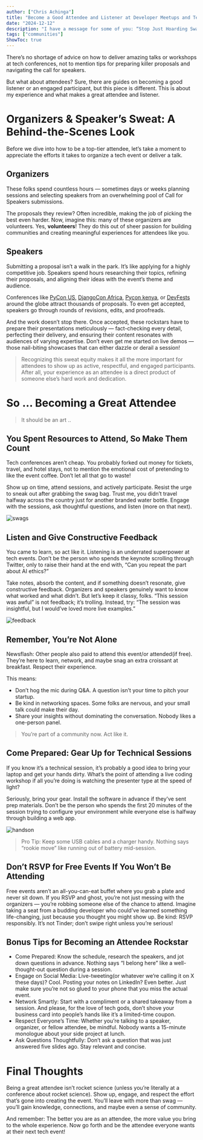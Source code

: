 ```yaml
---
author: ["Chris Achinga"]
title: "Become a Good Attendee and Listener at Developer Meetups and Tech Conferences"
date: "2024-12-12"
description: "I have a message for some of you: “Stop Just Hoarding Swag! How to Learn at Tech Conferences”."
tags: ["communities"]
ShowToc: true
---
```


There’s no shortage of advice on how to deliver amazing talks or workshops at tech conferences, not to mention tips for preparing killer proposals and navigating the call for speakers.

But what about attendees? Sure, there are guides on becoming a good listener or an engaged participant, but this piece is different. This is about my experience and what makes a great attendee and listener.

# Organizers & Speaker’s Sweat: A Behind-the-Scenes Look

Before we dive into how to be a top-tier attendee, let’s take a moment to appreciate the efforts it takes to organize a tech event or deliver a talk.

## Organizers

These folks spend countless hours — sometimes days or weeks planning sessions and selecting speakers from an overwhelming pool of Call for Speakers submissions.

The proposals they review? Often incredible, making the job of picking the best even harder. Now, imagine this: many of these organizers are volunteers. Yes, **volunteers**! They do this out of sheer passion for building communities and creating meaningful experiences for attendees like you.

## Speakers

Submitting a proposal isn’t a walk in the park. It’s like applying for a highly competitive job. Speakers spend hours researching their topics, refining their proposals, and aligning their ideas with the event’s theme and audience.

Conferences like [PyCon US](https://us.pycon.org/2025/), [DjangoCon Africa](https://2025.djangocon.africa), [Pycon kenya](https://www.pycon.ke), or [DevFests](https://developers.google.com/community/devfest) around the globe attract thousands of proposals. To even get accepted, speakers go through rounds of revisions, edits, and proofreads.

And the work doesn’t stop there. Once accepted, these rockstars have to prepare their presentations meticulously — fact-checking every detail, perfecting their delivery, and ensuring their content resonates with audiences of varying expertise. Don’t even get me started on live demos — those nail-biting showcases that can either dazzle or derail a session!

>Recognizing this sweat equity makes it all the more important for attendees to show up as active, respectful, and engaged participants. After all, your experience as an attendee is a direct product of someone else’s hard work and dedication.

# So … Becoming a Great Attendee

>It should be an art ..

## You Spent Resources to Attend, So Make Them Count

Tech conferences aren’t cheap. You probably forked out money for tickets, travel, and hotel stays, not to mention the emotional cost of pretending to like the event coffee. Don’t let all that go to waste!

Show up on time, attend sessions, and actively participate. Resist the urge to sneak out after grabbing the swag bag. Trust me, you didn’t travel halfway across the country just for another branded water bottle. Engage with the sessions, ask thoughtful questions, and listen (more on that next).

![swags](images/good-attendee/swags.png)

## Listen and Give Constructive Feedback

You came to learn, so act like it. Listening is an underrated superpower at tech events. Don’t be the person who spends the keynote scrolling through Twitter, only to raise their hand at the end with, “Can you repeat the part about AI ethics?”

Take notes, absorb the content, and if something doesn’t resonate, give constructive feedback. Organizers and speakers genuinely want to know what worked and what didn’t. But let’s keep it classy, folks. “This session was awful” is not feedback; it’s trolling. Instead, try: “The session was insightful, but I would’ve loved more live examples.”

![feedback](images/good-attendee/feedback.png)

## Remember, You’re Not Alone

Newsflash: Other people also paid to attend this event/or attended(if free). They’re here to learn, network, and maybe snag an extra croissant at breakfast. Respect their experience.

This means:

* Don’t hog the mic during Q&A. A question isn’t your time to pitch your startup.
* Be kind in networking spaces. Some folks are nervous, and your small talk could make their day.
* Share your insights without dominating the conversation. Nobody likes a one-person panel.

>You’re part of a community now. Act like it.

## Come Prepared: Gear Up for Technical Sessions

If you know it’s a technical session, it’s probably a good idea to bring your laptop and get your hands dirty. What’s the point of attending a live coding workshop if all you’re doing is watching the presenter type at the speed of light?

Seriously, bring your gear. Install the software in advance if they’ve sent prep materials. Don’t be the person who spends the first 20 minutes of the session trying to configure your environment while everyone else is halfway through building a web app.

![handson](images/good-attendee/handson.png)

>Pro Tip: Keep some USB cables and a charger handy. Nothing says “rookie move” like running out of battery mid-session.

## Don’t RSVP for Free Events If You Won’t Be Attending

Free events aren’t an all-you-can-eat buffet where you grab a plate and never sit down. If you RSVP and ghost, you’re not just messing with the organizers — you’re robbing someone else of the chance to attend. Imagine taking a seat from a budding developer who could’ve learned something life-changing, just because you thought you might show up. Be kind: RSVP responsibly. It’s not Tinder; don’t swipe right unless you’re serious!

## Bonus Tips for Becoming an Attendee Rockstar

* Come Prepared: Know the schedule, research the speakers, and jot down questions in advance. Nothing says “I belong here” like a well-thought-out question during a session.
* Engage on Social Media: Live-tweeting(or whatever we’re calling it on X these days)? Cool. Posting your notes on LinkedIn? Even better. Just make sure you’re not so glued to your phone that you miss the actual event.
* Network Smartly: Start with a compliment or a shared takeaway from a session. And please, for the love of tech gods, don’t shove your business card into people’s hands like it’s a limited-time coupon.
* Respect Everyone’s Time: Whether you’re talking to a speaker, organizer, or fellow attendee, be mindful. Nobody wants a 15-minute monologue about your side project at lunch.
* Ask Questions Thoughtfully: Don’t ask a question that was just answered five slides ago. Stay relevant and concise.

# Final Thoughts

Being a great attendee isn’t rocket science (unless you’re literally at a conference about rocket science). Show up, engage, and respect the effort that’s gone into creating the event. You’ll leave with more than swag — you’ll gain knowledge, connections, and maybe even a sense of community.

And remember: The better you are as an attendee, the more value you bring to the whole experience. Now go forth and be the attendee everyone wants at their next tech event!
